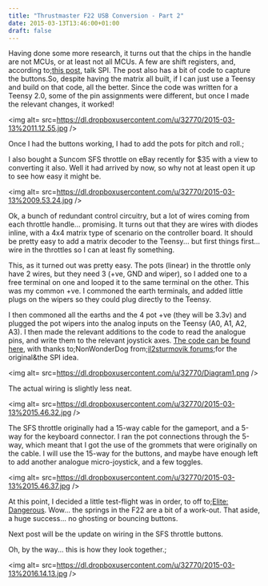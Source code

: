 ```yaml
---
title: "Thrustmaster F22 USB Conversion - Part 2"
date: 2015-03-13T13:46:00+01:00
draft: false 
---
```

Having done some more research, it turns out that the chips in the handle are not MCUs, or at least not all MCUs. A few are shift registers, and, according to;<a href=http://forum.il2sturmovik.com/topic/1790-there-any-better-joystick-ms-sidewinder-force-feedback-2/#entry46472>this post</a>, talk SPI. The post also has a bit of code to capture the buttons.So, despite having the matrix all built, if I can just use a Teensy and build on that code, all the better. Since the code was written for a Teensy 2.0, some of the pin assignments were different, but once I made the relevant changes, it worked!

<img alt= src=https://dl.dropboxusercontent.com/u/32770/2015-03-13%2011.12.55.jpg />

Once I had the buttons working, I had to add the pots for pitch and roll.;

I also bought a Suncom SFS throttle on eBay recently for $35 with a view to converting it also. Well it had arrived by now, so why not at least open it up to see how easy it might be.

<img alt= src=https://dl.dropboxusercontent.com/u/32770/2015-03-13%2009.53.24.jpg />

Ok, a bunch of redundant control circuitry, but a lot of wires coming from each throttle handle... promising.
It turns out that they are wires with diodes inline, with a 4x4 matrix type of scenario on the controller board. It should be pretty easy to add a matrix decoder to the Teensy... but first things first... wire in the throttles so I can at least fly something.

This, as it turned out was pretty easy. The pots (linear) in the throttle only have 2 wires, but they need 3 (+ve, GND and wiper), so I added one to a free terminal on one and looped it to the same terminal on the other. This was my common +ve. I commoned the earth terminals, and added little plugs on the wipers so they could plug directly to the Teensy.

I then commoned all the earths and the 4 pot +ve (they will be 3.3v) and plugged the pot wipers into the analog inputs on the Teensy (A0, A1, A2, A3). I then made the relevant additions to the code to read the analogue pins, and write them to the relevant joystick axes.
<a href=https://github.com/gerryk/USBJoystick>The code can be found here</a>, with thanks to;NonWonderDog from;<a href=http://forum.il2sturmovik.com/>il2sturmovik forums</a>;for the original&amp;the SPI idea.

<img alt= src=https://dl.dropboxusercontent.com/u/32770/Diagram1.png />

The actual wiring is slightly less neat.

<img alt= src=https://dl.dropboxusercontent.com/u/32770/2015-03-13%2015.46.32.jpg />

The SFS throttle originally had a 15-way cable for the gameport, and a 5-way for the keyboard connector. I ran the pot connections through the 5-way, which meant that I got the use of the grommets that were originally on the cable. I will use the 15-way for the buttons, and maybe have enough left to add another analogue micro-joystick, and a few toggles.

<img alt= src=https://dl.dropboxusercontent.com/u/32770/2015-03-13%2015.46.37.jpg />

At this point, I decided a little test-flight was in order, to off to;<a href=https://www.elitedangerous.com/>Elite: Dangerous</a>. Wow... the springs in the F22 are a bit of a work-out. That aside, a huge success... no ghosting or bouncing buttons.

Next post will be the update on wiring in the SFS throttle buttons.

Oh, by the way... this is how they look together.;

<img alt= src=https://dl.dropboxusercontent.com/u/32770/2015-03-13%2016.14.13.jpg />


